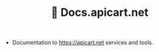 <h1 align="center">
  📝 Docs.apicart.net
  <br>
  <img alt="" src="https://travis-ci.org/apicart/docs.apicart.net.svg?branch=master">
  <img alt="" src="https://img.shields.io/github/license/apicart/docs.apicart.net.svg">
</h1>

- Documentation to https://apicart.net services and tools.
